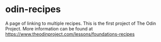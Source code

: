 # odin-recipes

A page of linking to multiple recipes. This is the first project of The Odin Project. More information can be found at https://www.theodinproject.com/lessons/foundations-recipes
